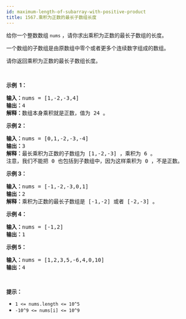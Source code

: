 ```yaml
---
id: maximum-length-of-subarray-with-positive-product
title: 1567.乘积为正数的最长子数组长度
---
```

给你一个整数数组 <code>nums</code> ，请你求出乘积为正数的最长子数组的长度。

一个数组的子数组是由原数组中零个或者更多个连续数字组成的数组。

请你返回乘积为正数的最长子数组长度。

 

**示例  1：**


<pre><strong>输入：</strong>nums = [1,-2,-3,4]<br/><strong>输出：</strong>4<br/><strong>解释：</strong>数组本身乘积就是正数，值为 24 。<br/></pre>

**示例 2：**


<pre><strong>输入：</strong>nums = [0,1,-2,-3,-4]<br/><strong>输出：</strong>3<br/><strong>解释：</strong>最长乘积为正数的子数组为 [1,-2,-3] ，乘积为 6 。<br/>注意，我们不能把 0 也包括到子数组中，因为这样乘积为 0 ，不是正数。</pre>

**示例 3：**


<pre><strong>输入：</strong>nums = [-1,-2,-3,0,1]<br/><strong>输出：</strong>2<br/><strong>解释：</strong>乘积为正数的最长子数组是 [-1,-2] 或者 [-2,-3] 。<br/></pre>

**示例 4：**


<pre><strong>输入：</strong>nums = [-1,2]<br/><strong>输出：</strong>1<br/></pre>

**示例 5：**


<pre><strong>输入：</strong>nums = [1,2,3,5,-6,4,0,10]<br/><strong>输出：</strong>4<br/></pre>

 

**提示：**


- <code>1 &lt;= nums.length &lt;= 10^5</code>
- <code>-10^9 &lt;= nums[i] &lt;= 10^9</code>
